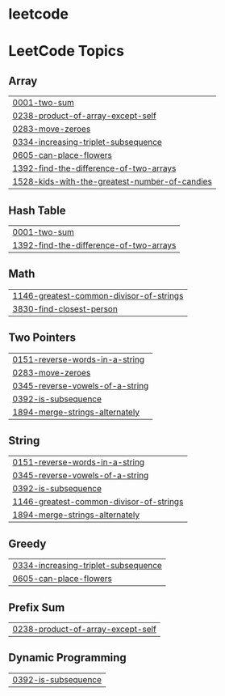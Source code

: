 # leetcode
<!---LeetCode Topics Start-->
# LeetCode Topics
## Array
|  |
| ------- |
| [0001-two-sum](https://github.com/leejongseok1/leetcode/tree/master/0001-two-sum) |
| [0238-product-of-array-except-self](https://github.com/leejongseok1/leetcode/tree/master/0238-product-of-array-except-self) |
| [0283-move-zeroes](https://github.com/leejongseok1/leetcode/tree/master/0283-move-zeroes) |
| [0334-increasing-triplet-subsequence](https://github.com/leejongseok1/leetcode/tree/master/0334-increasing-triplet-subsequence) |
| [0605-can-place-flowers](https://github.com/leejongseok1/leetcode/tree/master/0605-can-place-flowers) |
| [1392-find-the-difference-of-two-arrays](https://github.com/leejongseok1/leetcode/tree/master/1392-find-the-difference-of-two-arrays) |
| [1528-kids-with-the-greatest-number-of-candies](https://github.com/leejongseok1/leetcode/tree/master/1528-kids-with-the-greatest-number-of-candies) |
## Hash Table
|  |
| ------- |
| [0001-two-sum](https://github.com/leejongseok1/leetcode/tree/master/0001-two-sum) |
| [1392-find-the-difference-of-two-arrays](https://github.com/leejongseok1/leetcode/tree/master/1392-find-the-difference-of-two-arrays) |
## Math
|  |
| ------- |
| [1146-greatest-common-divisor-of-strings](https://github.com/leejongseok1/leetcode/tree/master/1146-greatest-common-divisor-of-strings) |
| [3830-find-closest-person](https://github.com/leejongseok1/leetcode/tree/master/3830-find-closest-person) |
## Two Pointers
|  |
| ------- |
| [0151-reverse-words-in-a-string](https://github.com/leejongseok1/leetcode/tree/master/0151-reverse-words-in-a-string) |
| [0283-move-zeroes](https://github.com/leejongseok1/leetcode/tree/master/0283-move-zeroes) |
| [0345-reverse-vowels-of-a-string](https://github.com/leejongseok1/leetcode/tree/master/0345-reverse-vowels-of-a-string) |
| [0392-is-subsequence](https://github.com/leejongseok1/leetcode/tree/master/0392-is-subsequence) |
| [1894-merge-strings-alternately](https://github.com/leejongseok1/leetcode/tree/master/1894-merge-strings-alternately) |
## String
|  |
| ------- |
| [0151-reverse-words-in-a-string](https://github.com/leejongseok1/leetcode/tree/master/0151-reverse-words-in-a-string) |
| [0345-reverse-vowels-of-a-string](https://github.com/leejongseok1/leetcode/tree/master/0345-reverse-vowels-of-a-string) |
| [0392-is-subsequence](https://github.com/leejongseok1/leetcode/tree/master/0392-is-subsequence) |
| [1146-greatest-common-divisor-of-strings](https://github.com/leejongseok1/leetcode/tree/master/1146-greatest-common-divisor-of-strings) |
| [1894-merge-strings-alternately](https://github.com/leejongseok1/leetcode/tree/master/1894-merge-strings-alternately) |
## Greedy
|  |
| ------- |
| [0334-increasing-triplet-subsequence](https://github.com/leejongseok1/leetcode/tree/master/0334-increasing-triplet-subsequence) |
| [0605-can-place-flowers](https://github.com/leejongseok1/leetcode/tree/master/0605-can-place-flowers) |
## Prefix Sum
|  |
| ------- |
| [0238-product-of-array-except-self](https://github.com/leejongseok1/leetcode/tree/master/0238-product-of-array-except-self) |
## Dynamic Programming
|  |
| ------- |
| [0392-is-subsequence](https://github.com/leejongseok1/leetcode/tree/master/0392-is-subsequence) |
<!---LeetCode Topics End-->